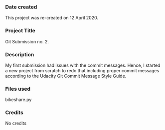 ### Date created
This project was re-created on 12 April 2020.

### Project Title
Git Submission no. 2.

### Description
My first submission had issues with the commit messages. Hence, I started a new project from scratch to redo that including proper commit messages according to the Udacity Git Commit Message Style Guide.

### Files used
bikeshare.py

### Credits
No credits
